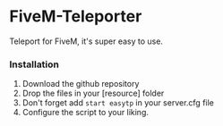 # FiveM-Teleporter
Teleport for FiveM, it's super easy to use.


### Installation
1) Download the github repository
2) Drop the files in your [resource] folder
3) Don't forget add `start easytp` in your server.cfg file
4) Configure the script to your liking.
